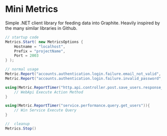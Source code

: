 # Mini Metrics
Simple .NET client library for feeding data into Graphite. Heavily inspired by the many similar libraries in Github.

```C#
// startup code
Metrics.Start( new MetricsOptions {
    Hostname = "localhost",
    Prefix = "projectName",
    Port = 2003    
} );

// normal usage
Metric.Report("accounts.authentication.login.failure.email_not_valid", 1);
Metric.Report("accounts.authentication.login.failure.invalid_password", 1);

using(Metric.ReportTimer("http.api.controller.post.save_users.response_time")){
    // WebApi Execute Action Method
}

using(Metric.ReportTimer("service.performance.query.get_users")){
    // Win Service Execute Query
}

//  cleanup
Metrics.Stop()
```
